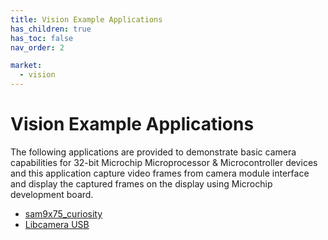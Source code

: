 ```yaml
---
title: Vision Example Applications
has_children: true
has_toc: false
nav_order: 2

market:
  - vision
---
```


# Vision Example Applications

The following applications are provided to demonstrate basic camera capabilities for 32-bit Microchip Microprocessor  & Microcontroller devices and this application capture video frames from camera module interface and display the captured frames on the display using Microchip development board.

* [sam9x75_curiosity](./sam9x75_curiosity/readme.md)
* [Libcamera USB](./libcamera_usb/readme.md)





